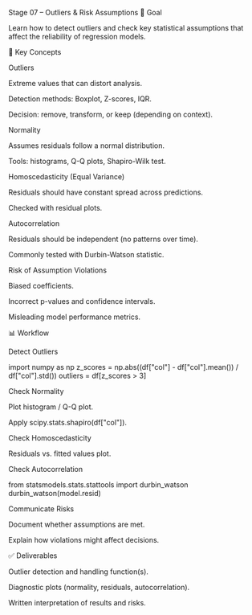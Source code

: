 Stage 07 – Outliers & Risk Assumptions
🎯 Goal

Learn how to detect outliers and check key statistical assumptions that affect the reliability of regression models.

🔑 Key Concepts

Outliers

Extreme values that can distort analysis.

Detection methods: Boxplot, Z-scores, IQR.

Decision: remove, transform, or keep (depending on context).

Normality

Assumes residuals follow a normal distribution.

Tools: histograms, Q-Q plots, Shapiro-Wilk test.

Homoscedasticity (Equal Variance)

Residuals should have constant spread across predictions.

Checked with residual plots.

Autocorrelation

Residuals should be independent (no patterns over time).

Commonly tested with Durbin-Watson statistic.

Risk of Assumption Violations

Biased coefficients.

Incorrect p-values and confidence intervals.

Misleading model performance metrics.

📊 Workflow

Detect Outliers

import numpy as np
z_scores = np.abs((df["col"] - df["col"].mean()) / df["col"].std())
outliers = df[z_scores > 3]


Check Normality

Plot histogram / Q-Q plot.

Apply scipy.stats.shapiro(df["col"]).

Check Homoscedasticity

Residuals vs. fitted values plot.

Check Autocorrelation

from statsmodels.stats.stattools import durbin_watson
durbin_watson(model.resid)


Communicate Risks

Document whether assumptions are met.

Explain how violations might affect decisions.

✅ Deliverables

Outlier detection and handling function(s).

Diagnostic plots (normality, residuals, autocorrelation).

Written interpretation of results and risks.